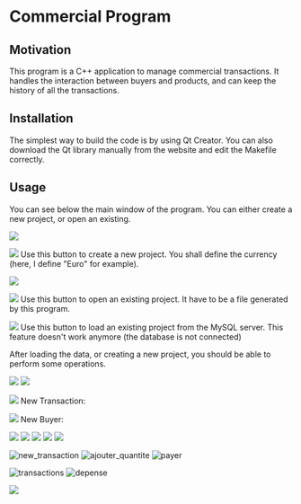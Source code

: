 # Commercial Program

## Motivation
This program is a C++ application to manage commercial transactions.
It handles the interaction between buyers and products, and can keep the history of all the transactions. 

## Installation

The simplest way to build the code is by using Qt Creator. You can also download the Qt library manually from the website and edit the Makefile correctly.

## Usage

You can see below the main window of the program. You can either create a new project, or open an existing.

<img src="https://user-images.githubusercontent.com/69756617/205748445-1a408a35-2e52-44ea-9a05-35d87155b0a4.PNG"/>


<img src="https://user-images.githubusercontent.com/69756617/205748880-9874e17e-55c9-4bbf-a95e-ccab7261dd10.png"/> Use this button to create a new project. You shall define the currency (here, I define "Euro" for example).

<img src="https://user-images.githubusercontent.com/69756617/205748470-376ae427-704a-4a85-bb86-7a90332078f2.PNG"/>

<img src="https://user-images.githubusercontent.com/69756617/205751360-a9f39090-21f2-4e91-9046-d22ff7a25dd5.png"/> Use this button to open an existing project. It have to be a file generated by this program.

<img src="https://user-images.githubusercontent.com/69756617/205751351-414222c6-b847-4da2-87ff-e7f4f5185771.png"/> Use this button to load an existing project from the MySQL server. This feature doesn't work anymore (the database is not connected)

After loading the data, or creating a new project, you should be able to perform some operations.

<img src="https://user-images.githubusercontent.com/69756617/205748457-444077c3-41c7-4170-a70a-df1ada4b5ac8.PNG"/>


<img src="https://user-images.githubusercontent.com/69756617/205752107-ca8ea374-bda7-4011-9853-f586734c4109.png"/>

<img src="https://user-images.githubusercontent.com/69756617/205752121-bdb1810d-86e9-46ee-a89f-90eae795733b.png"/> New Transaction:

<img src="https://user-images.githubusercontent.com/69756617/205748457-444077c3-41c7-4170-a70a-df1ada4b5ac8.PNG"/> New Buyer:

<img src="https://user-images.githubusercontent.com/69756617/205752136-9b341025-d0e6-4f19-b8e1-3abb29eb6770.png"/>
<img src="https://user-images.githubusercontent.com/69756617/205752153-77769836-0a4c-4408-bc90-db5da3b24688.png"/>
<img src="https://user-images.githubusercontent.com/69756617/205752162-b6631ad4-587d-4d04-b52e-54eb3bad9dc8.png"/>
<img src="https://user-images.githubusercontent.com/69756617/205752204-c066d67e-89f4-4262-b122-e6d677ad5c59.png"/>
<img src="https://user-images.githubusercontent.com/69756617/205752222-2ccca064-52c6-4315-a108-8c8eb9f886ae.png"/>

![new_transaction]()
![ajouter_quantite]()
![payer]()

![transactions]()
![depense]()



<img src="https://user-images.githubusercontent.com/69756617/205748481-dcb405ce-16ce-41dd-a99b-9c024f3544d0.PNG"/>

